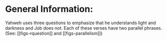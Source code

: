 # General Information:

Yahweh uses three questions to emphasize that he understands light and darkness and Job does not. Each of these verses have two parallel phrases. (See: [[figs-rquestion]] and [[figs-parallelism]])